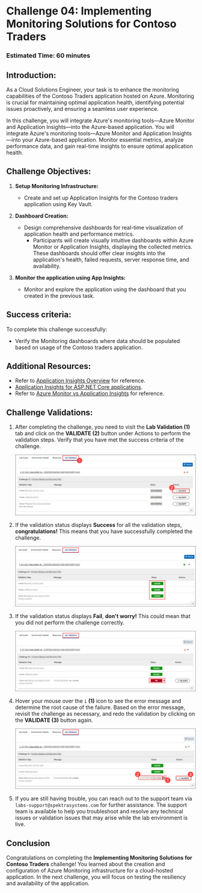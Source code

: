 # Challenge 04: Implementing Monitoring Solutions for Contoso Traders

### Estimated Time: 60 minutes

## Introduction:

As a Cloud Solutions Engineer, your task is to enhance the monitoring capabilities of the Contoso Traders application hosted on Azure. Monitoring is crucial for maintaining optimal application health, identifying potential issues proactively, and ensuring a seamless user experience. 

In this challenge, you will integrate Azure's monitoring tools—Azure Monitor and Application Insights—into the Azure-based application. You will integrate Azure's monitoring tools—Azure Monitor and Application Insights—into your Azure-based application. Monitor essential metrics, analyze performance data, and gain real-time insights to ensure optimal application health.

## Challenge Objectives:

1. **Setup Monitoring Infrastructure:**

   - Create and set up Application Insights for the Contoso traders application using Key Vault.

2. **Dashboard Creation:**
   - Design comprehensive dashboards for real-time visualization of application health and performance metrics.
      - Participants will create visually intuitive dashboards within Azure Monitor or Application Insights, displaying the collected metrics. These dashboards should offer clear insights into the application's health, failed requests, server response time, and availability.

3. **Monitor the application using App Insights:**

   - Monitor and explore the application using the dashboard that you created in the previous task.

## Success criteria:
To complete this challenge successfully:

- Verify the Monitoring dashboards where data should be populated based on usage of the Contoso traders application.

## Additional Resources:

- Refer to [Application Insights Overview](https://learn.microsoft.com/en-us/azure/azure-monitor/app/app-insights-overview) for reference.
- [Application Insights for ASP.NET Core applications](https://learn.microsoft.com/en-us/azure/azure-monitor/app/asp-net-core?tabs=netcorenew%2Cnetcore6).
- Refer to [Azure Monitor vs Application Insights](https://azurelib.com/azure-monitor-vs-application-insights/) for reference.

## Challenge Validations:

1. After completing the challenge, you need to visit the **Lab Validation (1)** tab and click on the **VALIDATE (2)** button under Actions to perform the validation steps. Verify that you have met the success criteria of the challenge. 
 
    ![](../media/validate01.png "Validation")
 
1. If the validation status displays **Success** for all the validation steps, **congratulations!** This means that you have successfully completed the challenge.
 
     ![](../media/validate02.png "Validation")
   
1. If the validation status displays **Fail**, **don't worry!** This could mean that you did not perform the challenge correctly.
 
     ![](../media/validate03.png "Validation")
 
1. Hover your mouse over the `i` **(1)** icon to see the error message and determine the root cause of the failure. Based on the error message, revisit the challenge as necessary, and redo the validation by clicking on the **VALIDATE (3)** button again.
   
     ![](../media/validate04.png "Validation")
 
1. If you are still having trouble, you can reach out to the support team via `labs-support@spektrasystems.com` for further assistance. The support team is available to help you troubleshoot and resolve any technical issues or validation issues that may arise while the lab environment is live.

## Conclusion
Congratulations on completing the **Implementing Monitoring Solutions for Contoso Traders** challenge! You learned about the creation and configuration of Azure Monitoring infrastructure for a cloud-hosted application. In the next challenge, you will focus on testing the resiliency and availability of the application.
